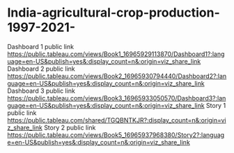 # India-agricultural-crop-production-1997-2021-

Dashboard 1 public link https://public.tableau.com/views/Book1_16965929113870/Dashboard1?:language=en-US&publish=yes&:display_count=n&:origin=viz_share_link
Dashboard 2 public link https://public.tableau.com/views/Book2_16965930794440/Dashboard2?:language=en-US&publish=yes&:display_count=n&:origin=viz_share_link
Dashboard 3 public link https://public.tableau.com/views/Book3_16965933050570/Dashboard3?:language=en-US&publish=yes&:display_count=n&:origin=viz_share_link
Story 1 public link https://public.tableau.com/shared/TGQBNTKJR?:display_count=n&:origin=viz_share_link
Story 2 public link https://public.tableau.com/views/Book5_16965937968380/Story2?:language=en-US&publish=yes&:display_count=n&:origin=viz_share_link
